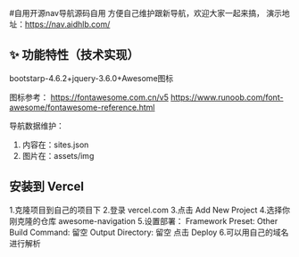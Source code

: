 #自用开源nav导航源码自用
方便自己维护跟新导航，欢迎大家一起来搞，
演示地址：https://nav.aidhlb.com/

## ✨ 功能特性（技术实现）
bootstarp-4.6.2+jquery-3.6.0+Awesome图标

图标参考：
https://fontawesome.com.cn/v5
https://www.runoob.com/font-awesome/fontawesome-reference.html

导航数据维护：
  1. 内容在：sites.json
  2. 图片在：assets/img

## 安装到 Vercel 
1.克隆项目到自己的项目下
2.登录 vercel.com
3.点击 Add New Project
4.选择你刚克隆的仓库 awesome-navigation
5.设置部署：
    Framework Preset: Other
    Build Command: 留空
    Output Directory: 留空
    点击 Deploy
6.可以用自己的域名进行解析
